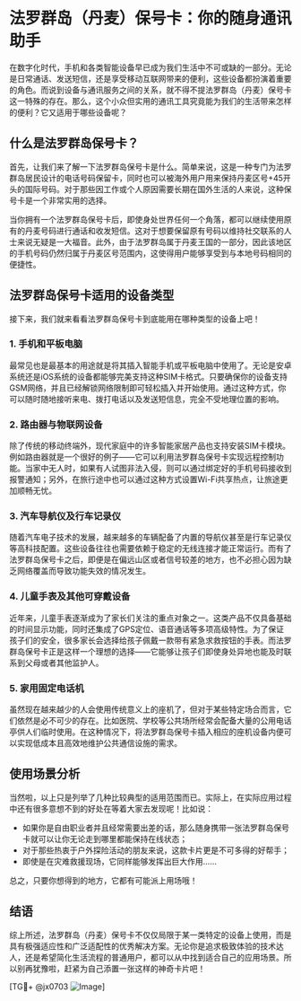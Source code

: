 # 法罗群岛（丹麦）保号卡：你的随身通讯助手

在数字化时代，手机和各类智能设备早已成为我们生活中不可或缺的一部分。无论是日常通话、发送短信，还是享受移动互联网带来的便利，这些设备都扮演着重要的角色。而说到设备与通讯服务之间的关系，就不得不提法罗群岛（丹麦）保号卡这一特殊的存在。那么，这个小众但实用的通讯工具究竟能为我们的生活带来怎样的便利？它又适用于哪些设备呢？

## 什么是法罗群岛保号卡？

首先，让我们来了解一下法罗群岛保号卡是什么。简单来说，这是一种专门为法罗群岛居民设计的电话号码保留卡，同时也可以被海外用户用来保持丹麦区号+45开头的国际号码。对于那些因工作或个人原因需要长期在国外生活的人来说，这种保号卡是一个非常实用的选择。

当你拥有一个法罗群岛保号卡后，即使身处世界任何一个角落，都可以继续使用原有的丹麦号码进行通话和收发短信。这对于想要保留原有号码以维持社交联系的人士来说无疑是一大福音。此外，由于法罗群岛属于丹麦王国的一部分，因此该地区的手机号码仍然归属于丹麦区号范围内，这使得用户能够享受到与本地号码相同的便捷性。

## 法罗群岛保号卡适用的设备类型

接下来，我们就来看看法罗群岛保号卡到底能用在哪种类型的设备上吧！

### 1. 手机和平板电脑

最常见也是最基本的用途就是将其插入智能手机或平板电脑中使用了。无论是安卓系统还是iOS系统的设备都能够完美支持这种SIM卡格式。只要确保你的设备支持GSM网络，并且已经解锁网络限制即可轻松插入并开始使用。通过这种方式，你可以随时随地接听来电、拨打电话以及发送短信息，完全不受地理位置的影响。

### 2. 路由器与物联网设备

除了传统的移动终端外，现代家庭中的许多智能家居产品也支持安装SIM卡模块。例如路由器就是一个很好的例子——它可以利用法罗群岛保号卡实现远程控制功能。当家中无人时，如果有人试图非法入侵，则可以通过绑定好的手机号码接收到报警通知；另外，在旅行途中也可以通过这种方式设置Wi-Fi共享热点，让旅途更加顺畅无忧。

### 3. 汽车导航仪及行车记录仪

随着汽车电子技术的发展，越来越多的车辆配备了内置的导航仪甚至是行车记录仪等高科技配置。这些设备往往也需要依赖于稳定的无线连接才能正常运行。而有了法罗群岛保号卡之后，即便是在偏远山区或者信号较差的地方，也不必担心因为缺乏网络覆盖而导致功能失效的情况发生。

### 4. 儿童手表及其他可穿戴设备

近年来，儿童手表逐渐成为了家长们关注的重点对象之一。这类产品不仅具备基础的时间显示功能，同时还集成了GPS定位、语音通话等多项高级特性。为了保证孩子们的安全，很多家长会选择给孩子佩戴一款带有紧急求救按钮的手表。而法罗群岛保号卡正是这样一个理想的选择——它能够让孩子们即使身处异地也能及时联系到父母或者其他监护人。

### 5. 家用固定电话机

虽然现在越来越少的人会使用传统意义上的座机了，但对于某些特定场合而言，它们依然是必不可少的存在。比如医院、学校等公共场所经常会配备大量的公用电话亭供人们临时使用。在这种情况下，将法罗群岛保号卡插入相应的座机设备内便可以实现低成本且高效地维护公共通信设施的需求。

## 使用场景分析

当然啦，以上只是列举了几种比较典型的适用范围而已。实际上，在实际应用过程中还有很多意想不到的好处在等着大家去发现呢！比如说：

- 如果你是自由职业者并且经常需要出差的话，那么随身携带一张法罗群岛保号卡就可以让你无论走到哪里都能保持在线状态；
- 对于那些热衷于户外探险活动的朋友来说，这款卡片更是不可多得的好帮手；
- 即使是在灾难救援现场，它同样能够发挥出巨大作用……

总之，只要你想得到的地方，它都有可能派上用场哦！

## 结语

综上所述，法罗群岛（丹麦）保号卡不仅仅局限于某一类特定的设备上使用，而是具有极强适应性和广泛适配性的优秀解决方案。无论你是追求极致体验的技术达人，还是希望简化生活流程的普通用户，都可以从中找到适合自己的应用场景。所以别再犹豫啦，赶紧为自己添置一张这样的神奇卡片吧！

[TG💪+ @jx0703 ![Image](https://github.com/user-attachments/assets/dbca1d08-cadb-493c-b0ec-ad6f7a83f270)]